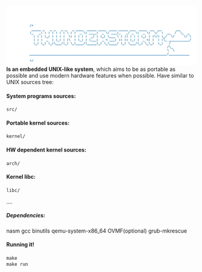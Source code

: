 ![THUNDERSTORM_LOGO](TH.jpg)
**Is an embedded UNIX-like system**, which aims 
to be as portable as possible and use modern hardware features when possible.
Have similar to UNIX sources tree:
#### System programs sources:
```
src/ 
```
#### Portable kernel sources:
```
kernel/
```
#### HW dependent kernel sources:
```
arch/
```
#### Kernel libc:
```
libc/
```
....

##### Dependencies:
nasm gcc binutils qemu-system-x86_64 OVMF(optional) grub-mkrescue
#### Running it!
```
make
make run 
```
